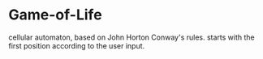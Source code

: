 # Game-of-Life
cellular automaton, based on John Horton Conway's rules. starts with the first position according to the user input.
